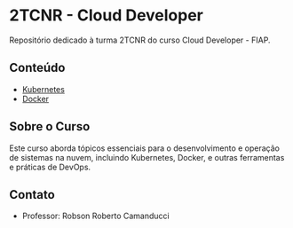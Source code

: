 # 2TCNR - Cloud Developer

Repositório dedicado à turma 2TCNR do curso Cloud Developer - FIAP.

## Conteúdo

- [Kubernetes](./kubernetes/)
- [Docker](./docker/)

## Sobre o Curso

Este curso aborda tópicos essenciais para o desenvolvimento e operação de sistemas na nuvem, incluindo Kubernetes, Docker, e outras ferramentas e práticas de DevOps.

## Contato

- Professor: Robson Roberto Camanducci
